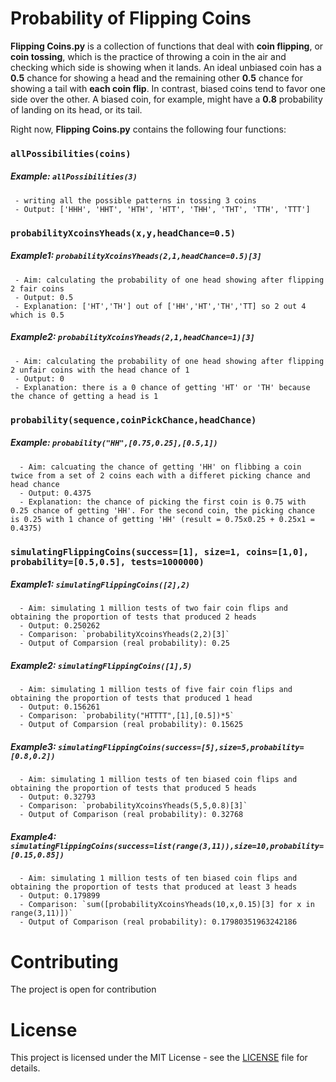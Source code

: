 # Probability of Flipping Coins
**Flipping Coins.py** is a collection of functions that deal with **coin flipping**, or **coin tossing**, which is the practice of throwing a coin in the air and checking which side is showing when it lands. An ideal unbiased coin has a **0.5** chance for showing a head and the remaining other **0.5** chance for showing a tail with **each coin flip**. In contrast, biased coins tend to favor one side over the other. A biased coin, for example, might have a **0.8** probability of landing on its head, or its tail. 


Right now, **Flipping Coins.py** contains the following four functions:

### `allPossibilities(coins)`
#####   Example: `allPossibilities(3)`
     - writing all the possible patterns in tossing 3 coins 
     - Output: ['HHH', 'HHT', 'HTH', 'HTT', 'THH', 'THT', 'TTH', 'TTT']
 
 
### `probabilityXcoinsYheads(x,y,headChance=0.5)`
#####   Example1: `probabilityXcoinsYheads(2,1,headChance=0.5)[3]`
     - Aim: calculating the probability of one head showing after flipping 2 fair coins 
     - Output: 0.5 
     - Explanation: ['HT','TH'] out of ['HH','HT','TH','TT] so 2 out 4 which is 0.5
#####   Example2: `probabilityXcoinsYheads(2,1,headChance=1)[3]`
     - Aim: calculating the probability of one head showing after flipping 2 unfair coins with the head chance of 1
     - Output: 0
     - Explanation: there is a 0 chance of getting 'HT' or 'TH' because the chance of getting a head is 1
   
   
### `probability(sequence,coinPickChance,headChance)`
#####   Example: `probability("HH",[0.75,0.25],[0.5,1])`
      - Aim: calcuating the chance of getting 'HH' on flibbing a coin twice from a set of 2 coins each with a differet picking chance and head chance
      - Output: 0.4375
      - Explanation: the chance of picking the first coin is 0.75 with 0.25 chance of getting 'HH'. For the second coin, the picking chance is 0.25 with 1 chance of getting 'HH' (result = 0.75x0.25 + 0.25x1 = 0.4375)


### `simulatingFlippingCoins(success=[1], size=1, coins=[1,0], probability=[0.5,0.5], tests=1000000)`
##### Example1: `simulatingFlippingCoins([2],2)`
      - Aim: simulating 1 million tests of two fair coin flips and obtaining the proportion of tests that produced 2 heads
      - Output: 0.250262
      - Comparison: `probabilityXcoinsYheads(2,2)[3]`
      - Output of Comparsion (real probability): 0.25
##### Example2: `simulatingFlippingCoins([1],5)`
      - Aim: simulating 1 million tests of five fair coin flips and obtaining the proportion of tests that produced 1 head
      - Output: 0.156261
      - Comparison: `probability("HTTTT",[1],[0.5])*5`
      - Output of Comparsion (real probability): 0.15625
##### Example3: `simulatingFlippingCoins(success=[5],size=5,probability=[0.8,0.2])`
      - Aim: simulating 1 million tests of ten biased coin flips and obtaining the proportion of tests that produced 5 heads
      - Output: 0.32793
      - Comparison: `probabilityXcoinsYheads(5,5,0.8)[3]`
      - Output of Comparison (real probability): 0.32768
##### Example4: `simulatingFlippingCoins(success=list(range(3,11)),size=10,probability=[0.15,0.85])`
      - Aim: simulating 1 million tests of ten biased coin flips and obtaining the proportion of tests that produced at least 3 heads
      - Output: 0.179899
      - Comparison: `sum([probabilityXcoinsYheads(10,x,0.15)[3] for x in range(3,11)])`
      - Output of Comparison (real probability): 0.17980351963242186

# Contributing
The project is open for contribution

# License
This project is licensed under the MIT License - see the [LICENSE](LICENSE) file for details.
